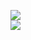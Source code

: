 [![](https://img.shields.io/badge/Made%20With-Github%20Spray-lightgrey.svg?style=for-the-badge&logo=github)](https://github.com/Annihil/github-spray#5966)  
[![](https://i.imgur.com/2DrTn0Z.gif)](https://github.com/Annihil/github-spray)